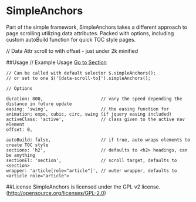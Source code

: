 SimpleAnchors
=============

Part of the simple framework, SimpleAnchors takes a different approach to page scrolling utilizing data attributes. Packed with options, including custom autoBuild function for quick TOC style pages.

// Data Attr scroll to with offset - just under 2k minified

##Usage
    // Example Usage
    <a href="#" data-scroll-to="example-container" data-scroll-offset="100">Go to Section</a>
    <div data-scroll-target="example-container"></div>

    // Can be called with default selector $.simpleAnchors();
    // or set to one $('[data-scroll-to]').simpleAnchors();

	// Options

    duration: 800, 						// vary the speed depending the distance in future update
    easing: 'swing', 					// the easing function for animation; expo, cubic, circ, swing (if jquery easing included)
    activeClass: 'active', 				// class given to the active nav element
    offset: 0,

    autoBuild: false,					// if true, auto wraps elements to create TOC style
    sections: 'h2',						// defaults to <h2> headings, can be anything
    sectionEl: 'section',				// scroll target, defaults to <section>
    wrapper: 'article[role="article"]', // outer wrapper, defaults to <article role="article">

##License
SimpleAnchors is licensed under the GPL v2 license. (http://opensource.org/licenses/GPL-2.0)
